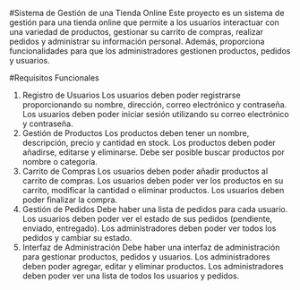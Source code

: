 #Sistema de Gestión de una Tienda Online
Este proyecto es un sistema de gestión para una tienda online que permite a los usuarios interactuar con una variedad de productos, gestionar su carrito de compras, realizar pedidos y administrar su información personal. Además, proporciona funcionalidades para que los administradores gestionen productos, pedidos y usuarios.

#Requisitos Funcionales
1. Registro de Usuarios
Los usuarios deben poder registrarse proporcionando su nombre, dirección, correo electrónico y contraseña.
Los usuarios deben poder iniciar sesión utilizando su correo electrónico y contraseña.
2. Gestión de Productos
Los productos deben tener un nombre, descripción, precio y cantidad en stock.
Los productos deben poder añadirse, editarse y eliminarse.
Debe ser posible buscar productos por nombre o categoría.
3. Carrito de Compras
Los usuarios deben poder añadir productos al carrito de compras.
Los usuarios deben poder ver los productos en su carrito, modificar la cantidad o eliminar productos.
Los usuarios deben poder finalizar la compra.
4. Gestión de Pedidos
Debe haber una lista de pedidos para cada usuario.
Los usuarios deben poder ver el estado de sus pedidos (pendiente, enviado, entregado).
Los administradores deben poder ver todos los pedidos y cambiar su estado.
5. Interfaz de Administración
Debe haber una interfaz de administración para gestionar productos, pedidos y usuarios.
Los administradores deben poder agregar, editar y eliminar productos.
Los administradores deben poder ver una lista de todos los usuarios y pedidos.
